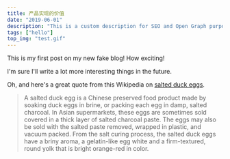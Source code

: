 ```yaml
---
title: 产品实现的价值
date: "2019-06-01"
description: "This is a custom description for SEO and Open Graph purposes, rather than the default generated excerpt. Simply add a description field to the frontmatter.This is a custom description for SEO and Open Graph purposes, rather than the default generated excerpt. Simply add a description field to the frontmatter."
tags: ["hello"]
top_img: "test.gif"
---
```


This is my first post on my new fake blog! How exciting!

I'm sure I'll write a lot more interesting things in the future.

Oh, and here's a great quote from this Wikipedia on
[salted duck eggs](http://en.wikipedia.org/wiki/Salted_duck_egg).

> A salted duck egg is a Chinese preserved food product made by soaking duck
> eggs in brine, or packing each egg in damp, salted charcoal. In Asian
> supermarkets, these eggs are sometimes sold covered in a thick layer of salted
> charcoal paste. The eggs may also be sold with the salted paste removed,
> wrapped in plastic, and vacuum packed. From the salt curing process, the
> salted duck eggs have a briny aroma, a gelatin-like egg white and a
> firm-textured, round yolk that is bright orange-red in color.

